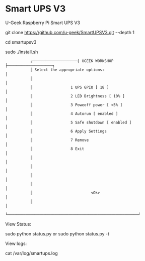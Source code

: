 # Smart UPS V3

U-Geek Raspberry Pi Smart UPS V3

git clone https://github.com/u-geek/SmartUPSV3.git --depth 1

cd smartupsv3

sudo ./install.sh



               ┌────────────────────┤ UGEEK WORKSHOP ├────────────────────┐
               │ Select the appropriate options:                          │
               │                                                          │
               │                 1 UPS GPIO [ 18 ]                        │
               │                 2 LED Brightness [ 10% ]                 │
               │                 3 Poweoff power [ <5% ]                  │
               │                 4 Autorun [ enabled ]                    │
               │                 5 Safe shutdown [ enabled ]              │
               │                 6 Apply Settings                         │
               │                 7 Remove                                 │
               │                 8 Exit                                   │
               │                                                          │
               │                                                          │
               │                                                          │
               │                                                          │
               │                          <Ok>                            │
               │                                                          │
               └──────────────────────────────────────────────────────────┘


View Status:

sudo python status.py or sudo python status.py -t

View logs:

cat /var/log/smartups.log



